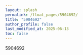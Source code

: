 ```yaml
---
layout: splash
permalink: /float_pages/5904692/
title: "5904692"
author_profile: false
last_modified_at: 2025-06-13
toc: false
---
```

 
5904692

